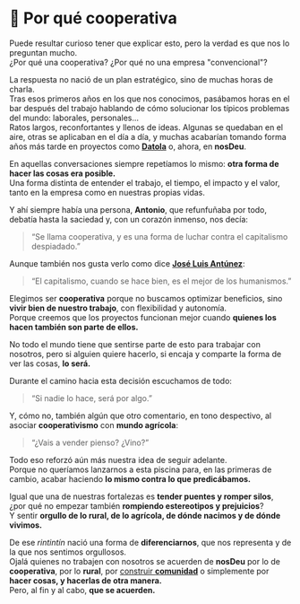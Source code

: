 # 🐄 Por qué cooperativa

Puede resultar curioso tener que explicar esto, pero la verdad es que nos lo preguntan mucho.\
¿Por qué una cooperativa? ¿Por qué no una empresa "convencional"?

La respuesta no nació de un plan estratégico, sino de muchas horas de charla.\
Tras esos primeros años en los que nos conocimos, pasábamos horas en el bar después del trabajo hablando de cómo solucionar los típicos problemas del mundo: laborales, personales...\
Ratos largos, reconfortantes y llenos de ideas. Algunas se quedaban en el aire, otras se aplicaban en el día a día, y muchas acabarían tomando forma años más tarde en proyectos como [**Datola**](https://datola.es/) o, ahora, en **nosDeu**.

En aquellas conversaciones siempre repetíamos lo mismo: **otra forma de hacer las cosas era posible.**\
Una forma distinta de entender el trabajo, el tiempo, el impacto y el valor, tanto en la empresa como en nuestras propias vidas.

Y ahí siempre había una persona, **Antonio**, que refunfuñaba por todo, debatía hasta la saciedad y, con un corazón inmenso, nos decía:

> “Se llama cooperativa, y es una forma de luchar contra el capitalismo despiadado.”

Aunque también nos gusta verlo como dice [**José Luis Antúnez**](https://jlantunez.com):

> “El capitalismo, cuando se hace bien, es el mejor de los humanismos.”

Elegimos ser **cooperativa** porque no buscamos optimizar beneficios, sino **vivir bien de nuestro trabajo**, con flexibilidad y autonomía.\
Porque creemos que los proyectos funcionan mejor cuando **quienes los hacen también son parte de ellos.**

No todo el mundo tiene que sentirse parte de esto para trabajar con nosotros, pero si alguien quiere hacerlo, si encaja y comparte la forma de ver las cosas, **lo será.**

Durante el camino hacia esta decisión escuchamos de todo:

> “Si nadie lo hace, será por algo.”

Y, cómo no, también algún que otro comentario, en tono despectivo, al asociar **cooperativismo** con **mundo agrícola**:

> “¿Vais a vender pienso? ¿Vino?”

Todo eso reforzó aún más nuestra idea de seguir adelante.\
Porque no queríamos lanzarnos a esta piscina para, en las primeras de cambio, acabar haciendo **lo mismo contra lo que predicábamos.**

Igual que una de nuestras fortalezas es **tender puentes y romper silos**, ¿por qué no empezar también **rompiendo estereotipos y prejuicios**?\
Y sentir **orgullo de lo rural, de lo agrícola, de dónde nacimos y de dónde vivimos.**

De ese _rintintín_ nació una forma de **diferenciarnos**, que nos representa y de la que nos sentimos orgullosos.\
Ojalá quienes no trabajen con nosotros se acuerden de **nosDeu** por lo de **cooperativa**, por lo **rural**, por [construir **comunidad**](https://datola.es/somos-datola/) o simplemente por **hacer cosas, y hacerlas de otra manera.**\
Pero, al fin y al cabo, **que se acuerden.**
